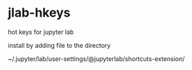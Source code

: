 # jlab-hkeys
hot keys for jupyter lab 

install by adding file to the directory 

~/.jupyter/lab/user-settings/@jupyterlab/shortcuts-extension/
